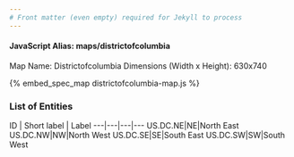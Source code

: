 ```yaml
---
# Front matter (even empty) required for Jekyll to process
---
```


#### JavaScript Alias: maps/districtofcolumbia

Map Name: Districtofcolumbia
Dimensions (Width x Height): 630x740



{% embed_spec_map districtofcolumbia-map.js %}

### List of Entities

ID | Short label | Label
---|---|---|---
US.DC.NE|NE|North East
US.DC.NW|NW|North West
US.DC.SE|SE|South East
US.DC.SW|SW|South West

